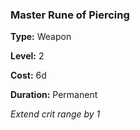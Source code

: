 ### Master Rune of Piercing

**Type:** Weapon

**Level:** 2

**Cost:** 6d

**Duration:** Permanent

_Extend crit range by 1_

